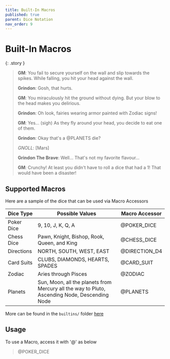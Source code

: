 ```yaml
---
title: Built-In Macros
published: true
parent: Dice Notation
nav_order: 9
---
```


# Built-In Macros

{: .story }
>**GM**: You fail to secure yourself on the wall and slip towards the spikes. While falling, you hit your head against the wall.
>
>**Grindon**: Gosh, that hurts.
>
>**GM**: You miraculously hit the ground without dying. But your blow to the head makes you delirious.
>
>**Grindon**: Oh look, fairies wearing armor painted with Zodiac signs!
>
>**GM**: Yes... (sigh) As they fly around your head, you decide to eat one of them.
>
>**Grindon**: Okay that's a @PLANETS die?
>
>*GNOLL*: [Mars]
>
>**Grindon The Brave**: Well... That's not my favorite flavour...
>
>**GM**: Crunchy! At least you didn't have to roll a dice that had a 1! That would have been a disaster!


## Supported Macros

Here are a sample of the dice that can be used via Macro Accessors

| Dice Type | Possible Values | Macro Accessor |
| ----------- | -------------- | --------------- |
| Poker Dice | 9, 10, J, K, Q, A | @POKER_DICE |
| Chess Dice | Pawn, Knight, Bishop, Rook, Queen, and King | @CHESS_DICE |
| Directions | NORTH, SOUTH, WEST, EAST | @DIRECTION_D4 |
| Card Suits| CLUBS, DIAMONDS, HEARTS, SPADES | @CARD_SUIT |
| Zodiac | Aries through Pisces | @ZODIAC |
| Planets | Sun, Moon, all the planets from Mercury all the way to Pluto, Ascending Node, Descending Node | @PLANETS |

More can be found in the `builtins/` folder [here](https://github.com/ianfhunter/GNOLL/tree/main/builtins)

## Usage

To use a Macro, access it with '@' as below
> @POKER_DICE
